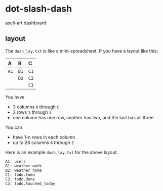 # dot-slash-dash
ascii-art dashboard

## layout

The `dash_lay.txt` is like a mini-spreadsheet.  If you have a layout like this:

| A | B | C |
| :-- | :-- | :-- |
| `A1` |  `B1` |  `C1` |
|  |  `B2` |  `C2` |
|  |   |  `C3` |

You have

* 3 columns `A` through `C`
* 3 rows `1` through `3`
* one column has one row, another has two, and the last has all three

You can

* have 1-n rows in each column
* up to 26 columns `A` through `Z`

Here is an example `dash_lay.txt` for the above layout:

```
A1: users
B1: weather work
B2: weather home
C1: todo.todo
C2: todo.done
C3: todo.touched_today
```
